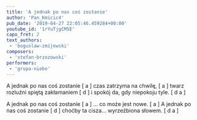```yaml
---
title: 'A jednak po nas coś zostanie'
author: 'Pan_Kmicic4'
pub_date: '2019-04-27 22:05:46.459284+00:00'
youtube_id: '1rYuTjgCM5E'
capo_fret: 2
text_authors:
 - 'boguslaw-zmijewski'
composers:
 - 'stefan-brzozowski'
performers:
 - 'grupa-niebo'
---
```


A jednak po nas coś zostanie [ a ]
czas zatrzyma na chwilę, [ a ]
twarz rozluźni spiętą zakłamaniem [ d ]
i spokój da, gdy niepokoju tyle. [ d a ]

A jednak po nas coś zostanie [ a ]
... co może jest nowe. [ a ]
A jednak po nas coś zostanie [ d ]
choćby ta cisza... wyrzeźbiona słowem.  [ d a ]